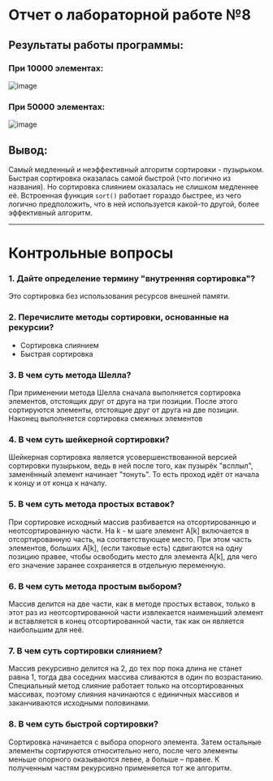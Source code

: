 # Отчет о лабораторной работе №8

## Результаты работы программы:
### При 10000 элементах:

![image](https://user-images.githubusercontent.com/92095172/146417806-2f4cf542-9adf-438b-b2ba-d133a0692898.png)

### При 50000 элементах:

![image](https://user-images.githubusercontent.com/92095172/146417742-1d2a0929-9422-4548-ba96-8c2a8522940c.png)

## Вывод:
Самый медленный и неэффективный алгоритм сортировки - пузырьком.
Быстрая сортировка оказалась самой быстрой (что логично из названия). Но сортировка слиянием оказалась не слишком медленнее её.
Встроенная функция `sort()` работает гораздо быстрее, из чего логично предположить, что в ней используется какой-то другой, более эффективный алгоритм.

------------


# Контрольные вопросы

### 1. Дайте определение термину "внутренняя сортировка"?

Это сортировка без использования ресурсов внешней памяти.

### 2. Перечислите методы сортировки, основанные на рекурсии?

- Сортировка слиянием
- Быстрая сортировка


### 3. В чем суть метода Шелла?

При применении метода Шелла сначала выполняется сортировка элементов, отстоящих друг от друга на три позиции. После этого сортируются элементы, отстоящие друг от друга на две позиции. Наконец выполняется сортировка смежных элементов

### 4. В чем суть шейкерной сортировки?

Шейкерная сортировка является усовершенствованной версией сортировки пузырьком, ведь в ней после того, как пузырёк "всплыл", заменённый элемент начинает "тонуть". То есть проход идёт от начала к концу и от конца к началу.

### 5. В чем суть метода простых вставок?

При сортировке исходный массив разбивается на отсортированнцю и неотсортированную части. На k - м шаге элемент A[k] включается в отсортированную часть, на соответствующее место. При этом часть элементов, больших A[k], (если таковые есть) сдвигаются на одну позицию правее, чтобы освободить место для элемента A[k], для чего его значение заранее сохраняется в отдельную переменную.


### 6. В чем суть метода простым выбором?

Массив делится на две части, как в методе простых вставок, только в этот раз из неотсортированной части извлекается наименьший элемент и вставляется в конец отсортированной части, так как он является наибольшим для неё.

### 7. В чем суть сортировки слиянием?

Массив рекурсивно делится на 2, до тех пор пока длина не станет равна 1, тогда два соседних массива сливаются в один по возрастанию. Специальный метод слияние работает только на отсортированных массивах, поэтому слияния начинаются с единичных массивов и заканчиваются исходными половинами.

### 8. В чем суть быстрой сортировки?

Сортировка начинается с выбора опорного элемента. Затем остальные элементы сортируются относительно него, после чего элементы меньше опорного оказываются левее, а больше – правее. К полученным частям рекурсивно применяется тот же алгоритм.
